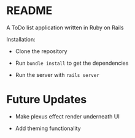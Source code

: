 # README
A ToDo list application written in Ruby on Rails

Installation:

* Clone the repository

* Run <code>bundle install</code> to get the dependencies

* Run the server with <code>rails server</code>

# Future Updates

* Make plexus effect render underneath UI

* Add theming functionality
